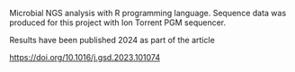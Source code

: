 Microbial NGS analysis with R programming language. Sequence data was produced for this project with Ion Torrent PGM sequencer.

Results have been published 2024 as part of the article 

https://doi.org/10.1016/j.gsd.2023.101074